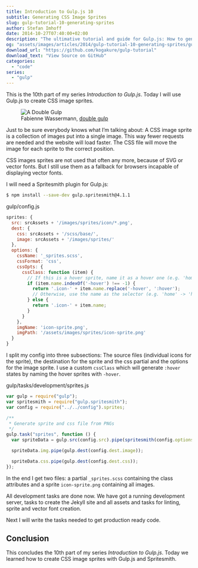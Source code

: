 ```yaml
---
title: Introduction to Gulp.js 10
subtitle: Generating CSS Image Sprites
slug: gulp-tutorial-10-generating-sprites
author: Stefan Imhoff
date: 2014-10-27T07:40:00+02:00
description: "The ultimative tutorial and guide for Gulp.js: How to generate image sprite maps with Spritesmith."
og: "assets/images/articles/2014/gulp-tutorial-10-generating-sprites/gulp-tutorial-10.jpg"
download_url: "https://github.com/kogakure/gulp-tutorial"
download_text: "View Source on GitHub"
categories:
  - "code"
series:
  - "gulp"
---
```


This is the 10th part of my series _Introduction to Gulp.js_. Today I will use Gulp.js to create CSS image sprites.

<figure class="image-figure">
  <img src="/assets/images/articles/2014/gulp-tutorial-10-generating-sprites/gulp-tutorial-10.jpg" alt="A Double Gulp">
  <figcaption>
    Fabienne Wassermann, <a href="https://www.flickr.com/photos/fabi_k/5119690026" target="_blank" rel="nofollow" rel="noopener">double gulp</a>
  </figcaption>
</figure>

Just to be sure everybody knows what I’m talking about: A CSS image sprite is a collection of images put into a single image. This way fewer requests are needed and the website will load faster. The CSS file will move the image for each sprite to the correct position.

CSS images sprites are not used that often any more, because of SVG or vector fonts. But I still use them as a fallback for browsers incapable of displaying vector fonts.

I will need a Spritesmith plugin for Gulp.js:

```bash
$ npm install --save-dev gulp.spritesmith@4.1.1
```

<p class="code-info">gulp/config.js</p>

```javascript
sprites: {
  src: srcAssets + '/images/sprites/icon/*.png',
  dest: {
    css: srcAssets + '/scss/base/',
    image: srcAssets + '/images/sprites/'
  },
  options: {
    cssName: '_sprites.scss',
    cssFormat: 'css',
    cssOpts: {
      cssClass: function (item) {
        // If this is a hover sprite, name it as a hover one (e.g. 'home-hover' -> 'home:hover')
        if (item.name.indexOf('-hover') !== -1) {
          return '.icon-' + item.name.replace('-hover', ':hover');
          // Otherwise, use the name as the selector (e.g. 'home' -> 'home')
        } else {
          return '.icon-' + item.name;
        }
      }
    },
    imgName: 'icon-sprite.png',
    imgPath: '/assets/images/sprites/icon-sprite.png'
  }
}
```

I split my config into three subsections: The source files (individual icons for the sprite), the destination for the sprite and the css partial and the options for the image sprite. I use a custom `cssClass` which will generate `:hover` states by naming the hover sprites with `-hover`.

<p class="code-info">gulp/tasks/development/sprites.js</p>

```javascript
var gulp = require("gulp");
var spritesmith = require("gulp.spritesmith");
var config = require("../../config").sprites;

/**
 * Generate sprite and css file from PNGs
 */
gulp.task("sprites", function () {
  var spriteData = gulp.src(config.src).pipe(spritesmith(config.options));

  spriteData.img.pipe(gulp.dest(config.dest.image));

  spriteData.css.pipe(gulp.dest(config.dest.css));
});
```

In the end I get two files: a partial `_sprites.scss` containing the class attributes and a sprite `icon-sprite.png` containing all images.

All development tasks are done now. We have got a running development server, tasks to create the Jekyll site and all assets and tasks for linting, sprite and vector font creation.

Next I will write the tasks needed to get production ready code.

## Conclusion

This concludes the 10th part of my series _Introduction to Gulp.js_. Today we learned how to create CSS image sprites with Gulp.js and Spritesmith.
